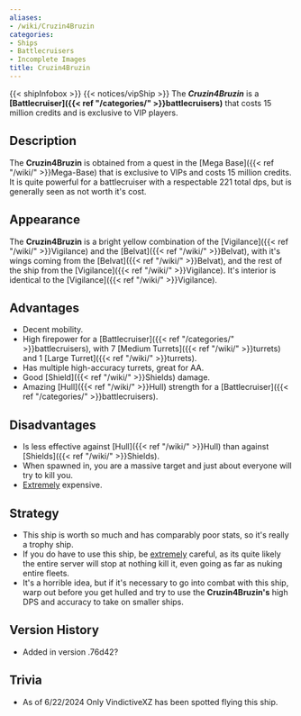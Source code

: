 ```yaml
---
aliases:
- /wiki/Cruzin4Bruzin
categories:
- Ships
- Battlecruisers
- Incomplete Images
title: Cruzin4Bruzin
---
```


{{< shipInfobox >}} {{< notices/vipShip >}} The **_Cruzin4Bruzin_** is a **[Battlecruiser]({{< ref "/categories/" >}}battlecruisers)** that costs 15 million credits and is exclusive to VIP players. 

## Description

The **Cruzin4Bruzin** is obtained from a quest in the [Mega Base]({{< ref "/wiki/" >}}Mega-Base) that is exclusive to VIPs and costs 15 million credits. It is quite powerful for a battlecruiser with a respectable 221 total dps, but is generally seen as not worth it's cost.

## Appearance

The **Cruzin4Bruzin** is a bright yellow combination of the [Vigilance]({{< ref "/wiki/" >}}Vigilance) and the [Belvat]({{< ref "/wiki/" >}}Belvat), with it's wings coming from the [Belvat]({{< ref "/wiki/" >}}Belvat), and the rest of the ship from the [Vigilance]({{< ref "/wiki/" >}}Vigilance). It's interior is identical to the [Vigilance]({{< ref "/wiki/" >}}Vigilance).

## Advantages

- Decent mobility.
- High firepower for a [Battlecruiser]({{< ref "/categories/" >}}battlecruisers), with 7 [Medium Turrets]({{< ref "/wiki/" >}}turrets) and 1 [Large Turret]({{< ref "/wiki/" >}}turrets).
- Has multiple high-accuracy turrets, great for AA.
- Good [Shield]({{< ref "/wiki/" >}}Shields) damage.
- Amazing [Hull]({{< ref "/wiki/" >}}Hull) strength for a [Battlecruiser]({{< ref "/categories/" >}}battlecruisers).

## Disadvantages

- Is less effective against [Hull]({{< ref "/wiki/" >}}Hull) than against [Shields]({{< ref "/wiki/" >}}Shields).
- When spawned in, you are a massive target and just about everyone will try to kill you.
- <u>Extremely</u> expensive.

## Strategy

- This ship is worth so much and has comparably poor stats, so it's really a trophy ship.
- If you do have to use this ship, be <u>extremely</u> careful, as its quite likely the entire server will stop at nothing kill it, even going as far as nuking entire fleets.
- It's a horrible idea, but if it's necessary to go into combat with this ship, warp out before you get hulled and try to use the **Cruzin4Bruzin's** high DPS and accuracy to take on smaller ships.

## Version History 

- Added in version .76d42?

## Trivia

- As of 6/22/2024 Only VindictiveXZ has been spotted flying this ship.